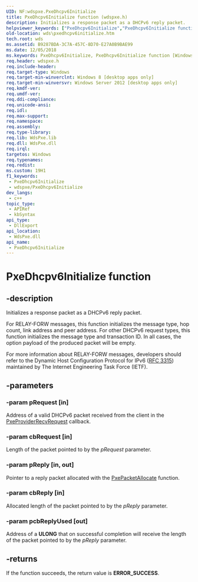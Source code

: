 ```yaml
---
UID: NF:wdspxe.PxeDhcpv6Initialize
title: PxeDhcpv6Initialize function (wdspxe.h)
description: Initializes a response packet as a DHCPv6 reply packet.
helpviewer_keywords: ["PxeDhcpv6Initialize","PxeDhcpv6Initialize function [Windows Deployment Services]","wds.pxedhcpv6initialize","wdspxe/PxeDhcpv6Initialize"]
old-location: wds\pxedhcpv6initialize.htm
tech.root: wds
ms.assetid: B9287BDA-3C7A-457C-8D70-E27A0B9BAE99
ms.date: 12/05/2018
ms.keywords: PxeDhcpv6Initialize, PxeDhcpv6Initialize function [Windows Deployment Services], wds.pxedhcpv6initialize, wdspxe/PxeDhcpv6Initialize
req.header: wdspxe.h
req.include-header: 
req.target-type: Windows
req.target-min-winverclnt: Windows 8 [desktop apps only]
req.target-min-winversvr: Windows Server 2012 [desktop apps only]
req.kmdf-ver: 
req.umdf-ver: 
req.ddi-compliance: 
req.unicode-ansi: 
req.idl: 
req.max-support: 
req.namespace: 
req.assembly: 
req.type-library: 
req.lib: WdsPxe.lib
req.dll: WdsPxe.dll
req.irql: 
targetos: Windows
req.typenames: 
req.redist: 
ms.custom: 19H1
f1_keywords:
 - PxeDhcpv6Initialize
 - wdspxe/PxeDhcpv6Initialize
dev_langs:
 - c++
topic_type:
 - APIRef
 - kbSyntax
api_type:
 - DllExport
api_location:
 - WdsPxe.dll
api_name:
 - PxeDhcpv6Initialize
---
```


# PxeDhcpv6Initialize function


## -description

Initializes a response packet as a DHCPv6 reply packet.

For RELAY-FORW messages, this function initializes the message type, hop count, link address and peer address.  For other DHCPv6 request types, this function initializes the message type and transaction ID.  In all cases, the option payload of the produced packet will be empty.

For more information about RELAY-FORW messages, developers should refer to the Dynamic Host Configuration Protocol for IPv6 (<a href="https://www.ietf.org/rfc/rfc3315.txt">RFC 3315</a>) maintained by The Internet Engineering Task Force (IETF).

## -parameters

### -param pRequest [in]

Address of a valid DHCPv6 packet received from the client in the 
      <a href="https://docs.microsoft.com/windows/desktop/Wds/pxeproviderrecvrequest">PxeProviderRecvRequest</a> callback.

### -param cbRequest [in]

Length of the packet pointed to by the <i>pRequest</i> parameter.

### -param pReply [in, out]

Pointer to a reply packet allocated with 
      the <a href="https://docs.microsoft.com/windows/desktop/api/wdspxe/nf-wdspxe-pxepacketallocate">PxePacketAllocate</a> function.

### -param cbReply [in]

Allocated length of the packet pointed to by the <i>pReply</i> parameter.

### -param pcbReplyUsed [out]

Address of a <b>ULONG</b> that on successful completion will receive the length of 
      the packet pointed to by the <i>pReply</i> parameter.

## -returns

If the function succeeds, the return value is <b>ERROR_SUCCESS</b>.


